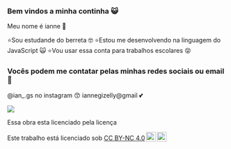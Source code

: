 ### Bem vindos a minha continha 😺

Meu nome é ianne 🐷

⭐Sou estudande do berreta 🤓
⭐Estou me desenvolvendo na linguagem do JavaScript 🙀
⭐Vou usar essa conta para trabalhos escolares 😝

### Vocês podem me contatar pelas minhas redes sociais ou email 🦋
@ian_.gs no instagram 😙
iannegizelly@gmail 💕

![](https://media.tenor.com/7xUAO88w9MUAAAAi/thumbs-down-thumbs-down-cat.gif)


Essa obra esta licenciado pela licença <p xmlns:cc="http://creativecommons.org/ns#" >Este trabalho está licenciado sob <a href="https://creativecommons.org/licenses/by-nc/4.0/?ref=chooser-v1" target="_blank" rel="license noopener noreferrer" style="display:inline-block;">CC BY-NC 4.0<img style="height:22px!important;margin-left:3px;vertical-align:text-bottom;" src="https://mirrors.creativecommons.org/presskit/icons/cc.svg?ref=chooser-v1" alt=""><img style="height:22px!important;margin-left:3px;vertical-align:text-bottom;" src="https://mirrors.creativecommons.org/presskit/icons/by.svg?ref=chooser-v1" alt=""><img style="altura:22px!importante;margem-esquerda:3px;alinhamento-vertical:texto-inferior;" src="https://mirrors.creativecommons.org/presskit/icons/nc.svg?ref=chooser-v1" alt=""></a></p>
